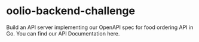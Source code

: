 # oolio-backend-challenge
Build an API server implementing our OpenAPI spec for food ordering API in Go. You can find our API Documentation here.
